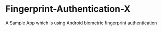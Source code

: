 # Fingerprint-Authentication-X
A Sample App which is using Android biometric fingerprint authentication
